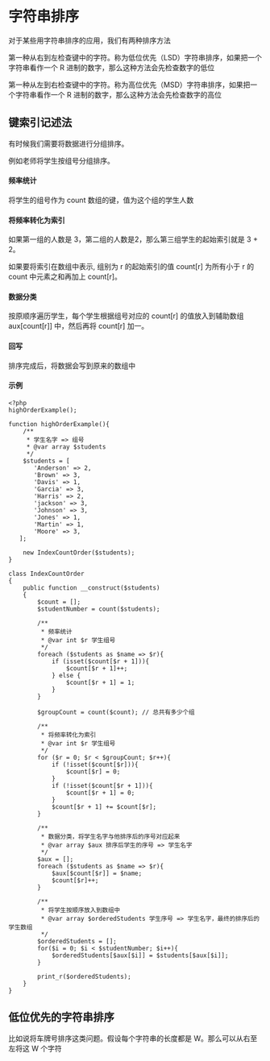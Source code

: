 # 字符串排序

对于某些用字符串排序的应用，我们有两种排序方法

第一种从右到左检查键中的字符。称为低位优先（LSD）字符串排序，如果把一个字符串看作一个 R 进制的数字，那么这种方法会先检查数字的低位

第一种从左到右检查键中的字符。称为高位优先（MSD）字符串排序，如果把一个字符串看作一个 R 进制的数字，那么这种方法会先检查数字的高位

## 键索引记述法

有时候我们需要将数据进行分组排序。

例如老师将学生按组号分组排序。

#### 频率统计

将学生的组号作为 count 数组的键，值为这个组的学生人数

#### 将频率转化为索引

如果第一组的人数是 3，第二组的人数是2，那么第三组学生的起始索引就是 3 + 2。

如果要将索引在数组中表示, 组别为 r 的起始索引的值 count[r] 为所有小于 r 的 count 中元素之和再加上 count[r]。

#### 数据分类

按原顺序遍历学生，每个学生根据组号对应的 count[r] 的值放入到辅助数组 aux[count[r]] 中，然后再将 count[r] 加一。

#### 回写

排序完成后，将数据会写到原来的数组中

#### 示例

```
<?php
highOrderExample();

function highOrderExample(){
    /**
     * 学生名字 => 组号
     * @var array $students
     */
    $students = [
       'Anderson' => 2,
       'Brown' => 3,
       'Davis' => 1,
       'Garcia' => 3,
       'Harris' => 2,
       'jackson' => 3,
       'Johnson' => 3,
       'Jones' => 1,
       'Martin' => 1,
       'Moore' => 3,
   ];

    new IndexCountOrder($students);
}

class IndexCountOrder
{
    public function __construct($students)
    {
        $count = [];
        $studentNumber = count($students);

        /**
         * 频率统计
         * @var int $r 学生组号
         */
        foreach ($students as $name => $r){
            if (isset($count[$r + 1])){
                $count[$r + 1]++;
            } else {
                $count[$r + 1] = 1;
            }
        }

        $groupCount = count($count); // 总共有多少个组

        /**
         * 将频率转化为索引
         * @var int $r 学生组号
         */
        for ($r = 0; $r < $groupCount; $r++){
            if (!isset($count[$r])){
                $count[$r] = 0;
            }
            if (!isset($count[$r + 1])){
                $count[$r + 1] = 0;
            }
            $count[$r + 1] += $count[$r];
        }

        /**
         * 数据分类，将学生名字与他排序后的序号对应起来
         * @var array $aux 排序后学生的序号 => 学生名字
         */
        $aux = [];
        foreach ($students as $name => $r){
            $aux[$count[$r]] = $name;
            $count[$r]++;
        }

        /**
         * 将学生按顺序放入到数组中
         * @var array $orderedStudents 学生序号 => 学生名字，最终的排序后的学生数组
         */
        $orderedStudents = [];
        for($i = 0; $i < $studentNumber; $i++){
            $orderedStudents[$aux[$i]] = $students[$aux[$i]];
        }

        print_r($orderedStudents);
    }
}

```

## 低位优先的字符串排序

比如说将车牌号排序这类问题。假设每个字符串的长度都是 W。那么可以从右至左将这 W 个字符